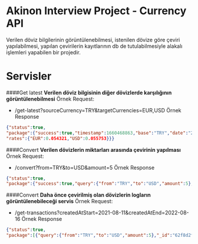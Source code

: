 # Akinon Interview Project - Currency API

Verilen döviz bilgilerinin görüntülenebilmesi, istenilen dövize göre çeviri yapılabilmesi, yapılan çevirilerin kayıtlarının db de tutulabilmesiyle alakalı işlemleri yapabilen bir projedir.

# Servisler
####Get latest 
**Verilen döviz bilgisinin diğer dövizlerde karşılığının görüntülenebilmesi**
Örnek Request:
* /get-latest?sourceCurrency=TRY&targetCurrencies=EUR,USD
Örnek Response
```json
{"status":true,
"package":{"success":true,"timestamp":1660468863,"base":"TRY","date":"2022-08-14",
"rates":{"EUR":0.054321,"USD":0.055753}}}
```

####Convert
**Verilen dövizlerin miktarları arasında çevirinin yapılması**
Örnek Request:
* /convert?from=TRY&to=USD&amount=5
Örnek Response
```json
{"status":true,
"package":{"success":true,"query":{"from":"TRY","to":"USD","amount":5},"info":{"timestamp":1660469103,"rate":0.055753},"date":"2022-08-14","result":0.278765}}
```

####Convert
**Daha önce çevirilmiş olan dövizlerin logların görüntülenebileceği servis**
Örnek Request:
* /get-transactions?createdAtStart=2021-08-11&createdAtEnd=2022-08-16
Örnek Response
```json
{"status":true,
"package":[{"query":{"from":"TRY","to":"USD","amount":5},"_id":"62f8d2f0a44b6fcb0515d5bd","result":0.278765,"createdAt":"2022-08-14T10:48:16.216Z"}]}
```
